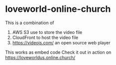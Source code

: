 # loveworld-online-church
This is a combination of
1. AWS S3 use to store the video file
2. CloudFront to host the video file
3. https://videojs.com/ an open source web player

This works as embed code
Check it out in action on  https://loveworldus.online.church/